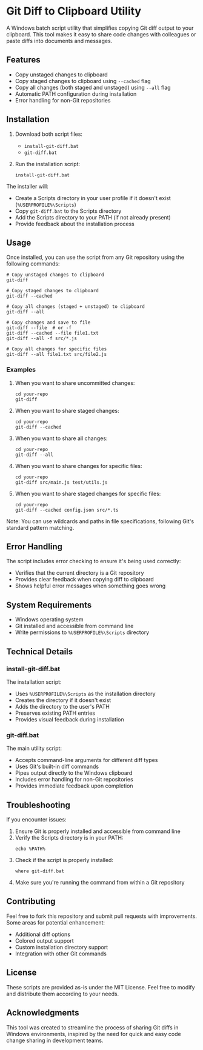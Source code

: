 # Git Diff to Clipboard Utility

A Windows batch script utility that simplifies copying Git diff output to your clipboard. This tool
makes it easy to share code changes with colleagues or paste diffs into documents and messages.

## Features

- Copy unstaged changes to clipboard
- Copy staged changes to clipboard using `--cached` flag
- Copy all changes (both staged and unstaged) using `--all` flag
- Automatic PATH configuration during installation
- Error handling for non-Git repositories

## Installation

1. Download both script files:
    - `install-git-diff.bat`
    - `git-diff.bat`

2. Run the installation script:
   ```batch
   install-git-diff.bat
   ```

The installer will:

- Create a Scripts directory in your user profile if it doesn't exist (`%USERPROFILE%\Scripts`)
- Copy `git-diff.bat` to the Scripts directory
- Add the Scripts directory to your PATH (if not already present)
- Provide feedback about the installation process

## Usage

Once installed, you can use the script from any Git repository using the following commands:

```batch
# Copy unstaged changes to clipboard
git-diff

# Copy staged changes to clipboard
git-diff --cached

# Copy all changes (staged + unstaged) to clipboard
git-diff --all

# Copy changes and save to file
git-diff --file  # or -f
git-diff --cached --file file1.txt
git-diff --all -f src/*.js

# Copy all changes for specific files
git-diff --all file1.txt src/file2.js
```

### Examples

1. When you want to share uncommitted changes:
   ```batch
   cd your-repo
   git-diff
   ```

2. When you want to share staged changes:
   ```batch
   cd your-repo
   git-diff --cached
   ```

3. When you want to share all changes:
   ```batch
   cd your-repo
   git-diff --all
   ```

4. When you want to share changes for specific files:
   ```batch
   cd your-repo
   git-diff src/main.js test/utils.js
   ```

5. When you want to share staged changes for specific files:
   ```batch
   cd your-repo
   git-diff --cached config.json src/*.ts
   ```

Note: You can use wildcards and paths in file specifications, following Git's standard pattern
matching.

## Error Handling

The script includes error checking to ensure it's being used correctly:

- Verifies that the current directory is a Git repository
- Provides clear feedback when copying diff to clipboard
- Shows helpful error messages when something goes wrong

## System Requirements

- Windows operating system
- Git installed and accessible from command line
- Write permissions to `%USERPROFILE%\Scripts` directory

## Technical Details

### install-git-diff.bat

The installation script:

- Uses `%USERPROFILE%\Scripts` as the installation directory
- Creates the directory if it doesn't exist
- Adds the directory to the user's PATH
- Preserves existing PATH entries
- Provides visual feedback during installation

### git-diff.bat

The main utility script:

- Accepts command-line arguments for different diff types
- Uses Git's built-in diff commands
- Pipes output directly to the Windows clipboard
- Includes error handling for non-Git repositories
- Provides immediate feedback upon completion

## Troubleshooting

If you encounter issues:

1. Ensure Git is properly installed and accessible from command line
2. Verify the Scripts directory is in your PATH:
   ```batch
   echo %PATH%
   ```
3. Check if the script is properly installed:
   ```batch
   where git-diff.bat
   ```
4. Make sure you're running the command from within a Git repository

## Contributing

Feel free to fork this repository and submit pull requests with improvements. Some areas for
potential enhancement:

- Additional diff options
- Colored output support
- Custom installation directory support
- Integration with other Git commands

## License

These scripts are provided as-is under the MIT License. Feel free to modify and distribute them
according to your needs.

## Acknowledgments

This tool was created to streamline the process of sharing Git diffs in Windows environments,
inspired by the need for quick and easy code change sharing in development teams.